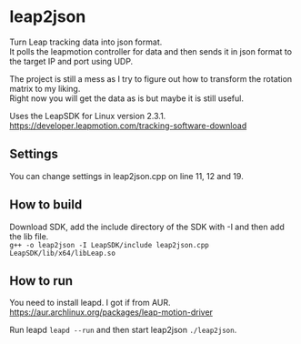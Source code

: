 # leap2json
Turn Leap tracking data into json format. \
It polls the leapmotion controller for data and then sends it in json format to the target IP and port using UDP.

The project is still a mess as I try to figure out how to transform the rotation matrix to my liking. \
Right now you will get the data as is but maybe it is still useful.

Uses the LeapSDK for Linux version 2.3.1. \
https://developer.leapmotion.com/tracking-software-download

## Settings
You can change settings in leap2json.cpp on line 11, 12 and 19.

## How to build
Download SDK, add the include directory of the SDK with -I and then add the lib file. \
`g++ -o leap2json -I LeapSDK/include leap2json.cpp LeapSDK/lib/x64/libLeap.so`

## How to run
You need to install leapd. I got if from AUR. \
https://aur.archlinux.org/packages/leap-motion-driver

Run leapd `leapd --run` and then start leap2json `./leap2json`.
